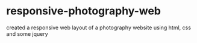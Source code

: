 # responsive-photography-web

created a responsive web layout of a photography website using html, css and some jquery
